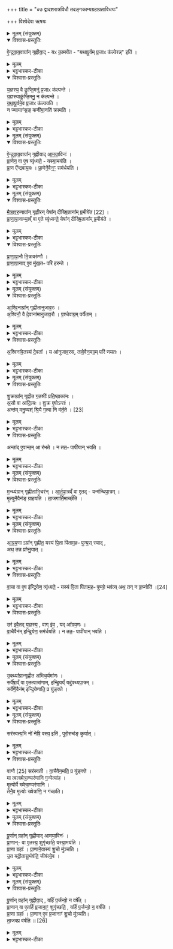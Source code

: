 +++
title = "०७ द्वादशरात्रविधौ तदङ्गकाम्यग्रहाग्रताविधयः"

+++
विश्वेदेवा ऋषयः
<details><summary>मूलम् (संयुक्तम्)</summary>

ऐ॒न्द्र॒वा॒य॒वाग्रा᳚न्गृह्णीया॒द्यᳵ का॒मये॑त यथापू॒र्वम्प्र॒जाᳵ क॑ल्पेर॒न्निति॑ य॒ज्ञस्य॒ वै कॢप्ति॒मनु॑ प्र॒जाᳵ क॑ल्पन्ते य॒ज्ञस्याकॢ॑प्ति॒मनु॒ न क॑ल्पन्ते यथापू॒र्वमे॒व प्र॒जाᳵ क॑ल्पयति॒ न ज्यायाꣳ॑स॒ङ्कनी॑या॒नति॑ क्रामति
</details>

<details open><summary>विश्वास-प्रस्तुतिः</summary>

ऐ॒न्द्र॒वा॒य॒वाग्रा᳚न् गृह्णीया॒द् - यᳵ का॒मये॑त - "यथापू॒र्वम् प्र॒जाᳵ क॑ल्पेरन्न्" इति॑ ।  
</details>

<details><summary>मूलम्</summary>

ऐ॒न्द्र॒वा॒य॒वाग्रा᳚न् गृह्णीया॒द् - यᳵ का॒मये॑त - "यथापू॒र्वम् प्र॒जाᳵ क॑ल्पेरन्न्" इति॑ ।  
</details>

<details><summary>भट्टभास्कर-टीका</summary>

1अतः परं द्वादशाहप्रकरणम् । एते काम्या ग्रहाग्रताविधयः । केचिन्नैमित्तिकाः बृहत्पृष्ठपक्षे नियमार्थाः । ऐन्द्रवायवाग्रानित्यादि ॥ ऐन्द्रवायवप्रथमान् गृह्णीयात्, सामर्थ्याद्ग्रहानिति गम्यते । वक्ष्यति च 'पूर्णान्ग्रहान्गृह्णीयात्' इति । यथापूर्वं पूर्वानतिवृत्त्या तेनैव क्रमेण कल्पेरन् नासामञ्जस्येन । पदार्थानतिवृत्त्याऽव्ययीभावः । यद्वा - सादृश्ये - यथा पूर्वाः प्रजाः पूर्वपुरुषसंबन्धिन्यः प्रवर्तन्ते एवं मम प्रवर्तन्तामिति विपर्ययस्याप्रसङ्गार्थं प्रसक्तस्य वा निवृत्त्यर्थम् । तेनेयं कामे निमित्ते वा ग्रहाग्रता ।
</details>

<details open><summary>विश्वास-प्रस्तुतिः</summary>

य॒ज्ञस्य॒ वै कॢप्ति॒मनु॑ प्र॒जाᳵ क॑ल्पन्ते ।  
य॒ज्ञस्याकॢ॑प्ति॒मनु॒ न क॑ल्पन्ते ।  
य॒था॒पू॒र्वमे॒व प्र॒जाᳵ क॑ल्पयति ।  
न ज्यायाꣳ॑स॒ङ् कनी॑या॒नति॑ क्रामति ।
</details>

<details><summary>मूलम्</summary>

य॒ज्ञस्य॒ वै कॢप्ति॒मनु॑ प्र॒जाᳵ क॑ल्पन्ते ।  
य॒ज्ञस्याकॢ॑प्ति॒मनु॒ न क॑ल्पन्ते ।  
य॒था॒पू॒र्वमे॒व प्र॒जाᳵ क॑ल्पयति ।  
न ज्यायाꣳ॑स॒ङ् कनी॑या॒नति॑ क्रामति ।
</details>

<details><summary>भट्टभास्कर-टीका</summary>

यज्ञस्येति । यज्ञस्य कॢप्तिः सम्यक्त्वं, तेन हेतुना प्रजाः कल्पन्ते सम्यग्वर्तन्ते, यज्ञाकॢप्त्या च न कल्पन्ते । 'तृतीयार्थे' इति हेतौ अनोः कर्मप्रवचनीयत्वम् । तस्मादैन्द्रवायवाग्रतया यथापूर्वं प्रजाः कल्पयति । ऐन्द्रवायवस्य ग्रहाणां प्रधानत्वात् तदग्रतया न किंचिदसामञ्जस्यमिति । तदेवाह - न ज्यायांसमिति ॥
</details>

<details><summary>मूलम् (संयुक्तम्)</summary>

ऐन्द्रवाय॒वाग्रा᳚न्गृह्णीयादामया॒विनᳶ॑ प्रा॒णेन॒ वा ए॒ष व्यृ॑ध्यते॒ यस्या॒मय॑ति प्रा॒ण ऐ॑न्द्रवाय॒वᳶ प्रा॒णेनै॒वैन॒ꣳ॒ सम॑र्धयति
</details>

<details open><summary>विश्वास-प्रस्तुतिः</summary>

ऐ॒न्द्र॒वा॒य॒वाग्रा᳚न् गृह्णीयाद् आ॒म॒या॒विनः॑ ।  
प्रा॒णेन॒ वा ए॒ष व्यृ॑ध्यते॒ - यस्या॒मय॑ति ।  
प्रा॒ण ऐ᳚न्द्रवाय॒वः । प्रा॒णेनै॒वैन॒ꣳ॒ सम॑र्धयति ।  
</details>

<details><summary>मूलम्</summary>

ऐ॒न्द्र॒वा॒य॒वाग्रा᳚न् गृह्णीयाद् आ॒म॒या॒विनः॑ ।  
प्रा॒णेन॒ वा ए॒ष व्यृ॑ध्यते॒ - यस्या॒मय॑ति ।  
प्रा॒ण ऐ᳚न्द्रवाय॒वः । प्रा॒णेनै॒वैन॒ꣳ॒ सम॑र्धयति ।  
</details>

<details><summary>भट्टभास्कर-टीका</summary>

2द्वितीयः पक्षोऽसामञ्जस्याभावोदाहरणप्रदर्शनार्थम् । आमयावी रोगवान् । 'बहुलं छन्दसि' इति विनिः, 'अन्येषामपि दृश्यते' इति दीर्घः ।
यस्यामयतीति । आमय इति शेषः । 'रुजार्थानाम्' इति कर्मणि षष्ठी । प्राणात्मन ऐन्द्रवायवस्य प्रधानत्वात् तदग्रतोग्रहणात् प्रथमत एव प्राणवन्तमेनं करोति ॥
</details>

<details><summary>मूलम् (संयुक्तम्)</summary>

मैत्रावरु॒णाग्रा᳚न्गृह्णीर॒न्येषा᳚न्दीख्षि॒ताना᳚म्प्र॒मीये॑त [22]  
प्रा॒णा॒पा॒नाभ्या॒व्ँवा ए॒ते व्यृ॑ध्यन्ते॒ येषा᳚न्दीख्षि॒ताना᳚म्प्र॒मीय॑ते प्राणापा॒नौ मि॒त्रावरु॑णौ प्राणापा॒नावे॒व मु॑ख॒तᳶ परि॑ हरन्त...
</details>

<details open><summary>विश्वास-प्रस्तुतिः</summary>

मै॒त्रा॒व॒रु॒णाग्रा᳚न् गृह्णीरन् येषा᳚न् दीख्षि॒ताना᳚म् प्र॒मीये॑त [22] ।  
प्रा॒णा॒पा॒नाभ्या॒व्ँ वा ए॒ते व्यृ॑ध्यन्ते॒ येषा᳚न् दीख्षि॒ताना᳚म् प्र॒मीय॑ते ।  
</details>

<details><summary>मूलम्</summary>

मै॒त्रा॒व॒रु॒णाग्रा᳚न् गृह्णीरन् येषा᳚न् दीख्षि॒ताना᳚म् प्र॒मीये॑त [22] ।  
प्रा॒णा॒पा॒नाभ्या॒व्ँ वा ए॒ते व्यृ॑ध्यन्ते॒ येषा᳚न् दीख्षि॒ताना᳚म् प्र॒मीय॑ते ।  
</details>

<details><summary>भट्टभास्कर-टीका</summary>

3मैत्रावरुणाग्रान् गृह्णीरन्निति ॥ सत्र एव, बहुवचनात् । येषां दीक्षितानां मध्ये कश्चित्प्रमीयेत एकस्य मरणेन सर्वे प्राणापानाभ्यां व्यृध्यन्ते ।
</details>

<details open><summary>विश्वास-प्रस्तुतिः</summary>

प्रा॒णा॒पा॒नौ मि॒त्रावरु॑णौ ।  
प्रा॒णा॒पा॒नाव् ए॒व मु॑ख॒तᳶ परि॑ हरन्ते ।  
</details>

<details><summary>मूलम्</summary>

प्रा॒णा॒पा॒नौ मि॒त्रावरु॑णौ ।  
प्रा॒णा॒पा॒नाव् ए॒व मु॑ख॒तᳶ परि॑ हरन्ते ।  
</details>

<details><summary>भट्टभास्कर-टीका</summary>

तस्मात्प्राणापानभूतयोर्मित्रावरुणयोः प्राथम्यात्प्राणापानावेव मुखतः परिहरन्ते, आरभ्य समादधते, न ताभ्यां विनियुज्यन्ते ॥
</details>

<details><summary>मूलम् (संयुक्तम्)</summary>

आश्वि॒नाग्रा᳚न्गृह्णीतानुजाव॒रो᳚ऽश्विनौ॒ वै दे॒वाना॑मानुजाव॒रौ प॒श्चेवाग्र॒म्पर्यैताम॒श्विना॑वे॒तस्य॑ दे॒वता॒ य आ॑नुजाव॒रस्तावे॒वैन॒मग्र॒म्परि॑ णयतश्...
</details>

<details open><summary>विश्वास-प्रस्तुतिः</summary>

आ॒श्वि॒नाग्रा᳚न् गृह्णीतानुजाव॒रः ।  
अ॒श्विनौ॒ वै दे॒वाना॑मानुजाव॒रौ । प॒श्चेवाग्र॒म् पर्यै॑ताम् ।  
</details>

<details><summary>मूलम्</summary>

आ॒श्वि॒नाग्रा᳚न् गृह्णीतानुजाव॒रः ।  
अ॒श्विनौ॒ वै दे॒वाना॑मानुजाव॒रौ । प॒श्चेवाग्र॒म् पर्यै॑ताम् ।  
</details>

<details><summary>भट्टभास्कर-टीका</summary>

4आश्विनाग्रानित्यादि ॥ आनुजावरः उत्तमस्सन् समानानामवरत्वेन पश्चाज्जातः आनुजावरः । सान्नाय्यानुजावरानुष्टुभादीना स्वार्थिकोऽण् । अश्विनौ हि देवानामानुजावरौ । पश्चाद्देवानां अग्रं श्रैष्ठ्यं पर्यैतां अभजताम् । 'पश्च पश्चा च छन्दसि' इति पश्चशब्दो निपात्यते ।
</details>

<details open><summary>विश्वास-प्रस्तुतिः</summary>

अ॒श्विना॑वे॒तस्य॑ दे॒वता᳚ । य आ॑नुजाव॒रस्, तावे॒वैन॒मग्र॒म् परि॑ णयतः ।  
</details>

<details><summary>मूलम्</summary>

अ॒श्विना॑वे॒तस्य॑ दे॒वता᳚ । य आ॑नुजाव॒रस्, तावे॒वैन॒मग्र॒म् परि॑ णयतः ।  
</details>

<details><summary>भट्टभास्कर-टीका</summary>

अश्विनावेतस्य देवतेत्यादि । गतम् ॥
</details>

<details><summary>मूलम् (संयुक्तम्)</summary>

शु॒क्राग्रा᳚न्गृह्णीत ग॒तश्रीः᳚ प्रति॒ष्ठाका॑मो॒ऽसौ वा आ॑दि॒त्यश्शु॒क्र ए॒षोऽन्तोऽन्त॑म्मनु॒ष्यः॑ [23]  
श्रि॒यै ग॒त्वा नि व॑र्त॒तेऽन्ता॑दे॒वान्त॒मा र॑भते॒ न तत॒ᳶ पापी॑यान्भवति
</details>

<details open><summary>विश्वास-प्रस्तुतिः</summary>

शु॒क्राग्रा᳚न् गृह्णीत ग॒तश्रीः᳚ प्रति॒ष्ठाका॑मः ।  
अ॒सौ वा आ॑दि॒त्यः । शु॒क्र ए॒षोऽन्तः॑ ।  
अन्त॑म् मनु॒ष्यश्॑ श्रि॒यै ग॒त्वा नि व॑र्त॒ते । [23]  
</details>

<details><summary>मूलम्</summary>

शु॒क्राग्रा᳚न् गृह्णीत ग॒तश्रीः᳚ प्रति॒ष्ठाका॑मः ।  
अ॒सौ वा आ॑दि॒त्यः । शु॒क्र ए॒षोऽन्तः॑ ।  
अन्त॑म् मनु॒ष्यश्॑ श्रि॒यै ग॒त्वा नि व॑र्त॒ते । [23]  
</details>

<details><summary>भट्टभास्कर-टीका</summary>

5शुकाग्रानित्यादि ॥ गता प्राप्ता श्रीर्येन स गतश्रीः । शुश्रुवान् ग्रामणी राजन्यः स प्रतिष्ठाकामः श्रियः स्थिरत्वं कामयमानः न ह्रसेदियम्, अपि तु प्रकर्षकाष्ठां गच्छेदिति । एषोन्त इति । एष आदित्यः श्रियः अन्तः प्रकर्षकाष्ठा । तत्कार्यत्वात्ताच्छब्द्यम् । तस्मात् अनया शुक्राग्रतया मनुष्यः श्रियः अन्तं प्रकर्षकाष्ठां गत्वा निवर्तते, तन्नियममत्र वर्तते । यद्वा - व्यावर्तयते मनु[ष्य] मात्रात् ।
</details>

<details open><summary>विश्वास-प्रस्तुतिः</summary>

अन्ता॑द् ए॒वान्त॒म् आ र॑भते । न तत॒ᳶ पापी॑यान् भवति ।  
</details>

<details><summary>मूलम्</summary>

अन्ता॑द् ए॒वान्त॒म् आ र॑भते । न तत॒ᳶ पापी॑यान् भवति ।  
</details>

<details><summary>भट्टभास्कर-टीका</summary>

तदेवाह - अन्तादिति । अन्तादेव आदित्यादेव पुनरप्यन्तं प्रकर्षकाष्ठामारभते । यद्वा - पूर्वप्रकर्षकाष्ठाया उपरि, पुनरपरां प्रकर्षकाष्ठामारभते । ततः परं पापीयान्न भवति, न ह्रसतीति यावत् । अथवा - गतश्रीर्दरिद्रः गता नष्टा श्रीरस्येति । स प्रतिष्ठाकामः । एपोन्त इति । एष ह्यादित्यः श्रियोन्तः अन्तकारीति पापहेतुः । तस्मात् श्रियः अन्तं दारिद्र्यकाष्ठामपि गत्वा स्थितोऽपि मनुष्यः अनया ग्रहाग्रतया ततो निवर्तते । कुत इत्याह - अन्तादेव ततो दारिद्र्यात् निवर्तते एव । हेतुमाह - अन्तमारभते इति । शुक्राग्रतया ह्यन्तकारिणामादित्यमारभते प्रथमतो गच्छति । तस्मात्ततः प्रभृति पापीयान् दरिद्रो न भवतीति ॥
</details>

<details><summary>मूलम् (संयुक्तम्)</summary>

म॒न्थ्य॑ग्रान्गृह्णीताभि॒चर॑न्नार्तपा॒त्रव्ँवा ए॒तद्यन्म॑न्थिपा॒त्रम्मृ॒त्युनै॒वैन॑ङ्ग्राहयति ता॒जगार्ति॒मार्च्छ॑ति
</details>

<details open><summary>विश्वास-प्रस्तुतिः</summary>

म॒न्थ्य॑ग्रान् गृह्णीताभि॒चर॑न् । आ॒र्त॒पा॒त्रव्ँ वा ए॒तद् - यन्म॑न्थिपा॒त्रम् ।  
मृ॒त्युनै॒वैन॑ङ् ग्राहयति । ता॒जगार्ति॒मार्च्छ॑ति ।  
</details>

<details><summary>मूलम्</summary>

म॒न्थ्य॑ग्रान् गृह्णीताभि॒चर॑न् । आ॒र्त॒पा॒त्रव्ँ वा ए॒तद् - यन्म॑न्थिपा॒त्रम् ।  
मृ॒त्युनै॒वैन॑ङ् ग्राहयति । ता॒जगार्ति॒मार्च्छ॑ति ।  
</details>

<details><summary>भट्टभास्कर-टीका</summary>

6मन्थ्यग्रानिति ॥ आर्तपात्रमिति । आर्तकारं पात्रं आर्तपात्रम् । पात्रमेवाभिचर्यमाणं मृत्युना ग्राहयति । मन्थ्यग्रतया स तदानीमेवार्तिं गच्छति, एतेन गच्छति अन्यः आर्तिकर्मा ॥
</details>

<details><summary>मूलम् (संयुक्तम्)</summary>

आ॒ग्र॒य॒णाग्रा᳚न्गृह्णीत॒ यस्य॑ पि॒ता पि॑ताम॒हᳶ पुण्य॒स्स्यादथ॒ तन्न प्रा᳚प्नु॒याद्वा॒चा वा ए॒ष इ॑न्द्रि॒येण॒ व्यृ॑ध्यते॒ यस्य॑ पि॒ता पि॑ताम॒हᳶ पुण्यः॑ [24]  
भव॒त्यथ॒ तन्न प्रा॒प्नोत्युर॑ इवै॒तद्य॒ज्ञस्य॒ वागि॑व॒ यदा᳚ग्रय॒णो वा॒चैवैन॑मिन्द्रि॒येण॒ सम॑र्धयति॒ न तत॒ᳶ पापी॑यान्भवति
</details>

<details open><summary>विश्वास-प्रस्तुतिः</summary>

आ॒ग्र॒य॒णा ऽग्रा᳚न् गृह्णीत॒ यस्य॑ पि॒ता पि॑ताम॒हᳶ पुण्य॒स् स्याद् ,  
अथ॒ तन्न प्रा᳚प्नु॒यात् ।  
</details>

<details><summary>मूलम्</summary>

आ॒ग्र॒य॒णा ऽग्रा᳚न् गृह्णीत॒ यस्य॑ पि॒ता पि॑ताम॒हᳶ पुण्य॒स् स्याद् ,  
अथ॒ तन्न प्रा᳚प्नु॒यात् ।  
</details>

<details><summary>भट्टभास्कर-टीका</summary>

7यस्य पितेत्यादि ॥ यस्य पिता पितामहश्च पुण्यस्स्यात् पुण्यतरो भवति । अथापि तत्पुण्यतरत्वं स्वयं यो न प्राप्नुयात् ऊन एव स्याद्विद्याधनादिभिः स आग्रयणाग्रान् गृह्णीतेति ।
</details>

<details open><summary>विश्वास-प्रस्तुतिः</summary>

वा॒चा वा ए॒ष इ॑न्द्रि॒येण॒ व्यृ॑ध्यते॒ - यस्य॑ पि॒ता पि॑ताम॒हᳶ  पुण्यो॒ भव॑त्य्
अथ॒ तन् न प्रा॒प्नोति॑ ।[24]  
</details>

<details><summary>मूलम्</summary>

वा॒चा वा ए॒ष इ॑न्द्रि॒येण॒ व्यृ॑ध्यते॒ - यस्य॑ पि॒ता पि॑ताम॒हᳶ  पुण्यो॒ भव॑त्य्
अथ॒ तन् न प्रा॒प्नोति॑ ।[24]  
</details>

<details><summary>भट्टभास्कर-टीका</summary>

वाचेत्यादि । वाचा इन्द्रियेण वीर्येण च एष व्यृद्ध्यते वियुज्यते । वाचा वीर्येण च वियुक्तः पुरुषः तथा भवति ।
</details>

<details open><summary>विश्वास-प्रस्तुतिः</summary>

उर॑ इवै॒तद् य॒ज्ञस्य॒ , वाग् इ॑व॒ , यद् आ᳚ग्रय॒णः ।  
वा॒चैवैन॑म् इन्द्रि॒येण॒ सम॑र्धयति । न तत॒ᳶ पापी॑यान् भवति ।  
</details>

<details><summary>मूलम्</summary>

उर॑ इवै॒तद् य॒ज्ञस्य॒ , वाग् इ॑व॒ , यद् आ᳚ग्रय॒णः ।  
वा॒चैवैन॑म् इन्द्रि॒येण॒ सम॑र्धयति । न तत॒ᳶ पापी॑यान् भवति ।  
</details>

<details><summary>भट्टभास्कर-टीका</summary>

उर इवेत्यादि । आग्रयणग्रहोप्युर इव वीर्यस्थानमिव यज्ञस्य वागिव, तद्ग्रहणानन्तरं वाचो विसर्गात् । तस्मादाग्रयणाग्रतया वागादिभिरेनं समर्धयति, ततः परं पापीयान्न भवति, तदैव पुण्यं प्राप्नोति वागिन्द्रियसंपत्त्या ॥
</details>

<details><summary>मूलम् (संयुक्तम्)</summary>

उ॒क्थ्या᳚ग्रान्गृह्णीताभिच॒र्यमा॑ण॒स्सर्वे॑षा॒व्ँवा ए॒तत्पात्रा॑णामिन्द्रि॒यय्ँयदु॑क्थ्यपा॒त्रꣳ सर्वे॑णै॒वैन॑मिन्द्रि॒येणाति॒ प्र यु॑ङ्क्ते॒
</details>

<details open><summary>विश्वास-प्रस्तुतिः</summary>

उ॒क्थ्या᳚ग्रान्गृह्णीत अभिच॒र्यमा॑णः ।  
सर्वे॑षा॒व्ँ वा ए॒तत्पात्रा॑णाम्, इन्द्रि॒यय्ँ यदु॑क्थ्यपा॒त्रम् ।  
सर्वे॑णै॒वैन॑म् इन्द्रि॒येणाति॒ प्र यु॑ङ्क्ते ।  
</details>

<details><summary>मूलम्</summary>

उ॒क्थ्या᳚ग्रान्गृह्णीत अभिच॒र्यमा॑णः ।  
सर्वे॑षा॒व्ँ वा ए॒तत्पात्रा॑णाम्, इन्द्रि॒यय्ँ यदु॑क्थ्यपा॒त्रम् ।  
सर्वे॑णै॒वैन॑म् इन्द्रि॒येणाति॒ प्र यु॑ङ्क्ते ।  
</details>

<details><summary>भट्टभास्कर-टीका</summary>

8सर्वेषामित्यादि ॥ सर्वेषां पात्राणां इन्द्रियं वीर्यं उक्थ्यपात्रं इन्द्रियसंबन्धात् । सर्वेण वीर्येण एनमभिचरितारमतिप्रयङ्क्ते अतिक्रम्य प्रयुङ्क्ते ॥
</details>

<details><summary>मूलम् (संयुक्तम्)</summary>

सर॑स्वत्य॒भि नो॑ नेषि॒ वस्य॒ इति॑ पुरो॒रुच॑ङ्कुर्या॒द्वाग्वै [25]  
सर॑स्वती वा॒चैवैन॒मति॒ प्र यु॑ङ्क्ते॒ मा त्वत्ख्षेत्रा॒ण्यर॑णानि ग॒न्मेत्या॑ह मृ॒त्योर्वै ख्षेत्रा॒ण्यर॑णानि॒ तेनै॒व मृ॒त्योः ख्षेत्रा॑णि॒ न ग॑च्छति
</details>

<details open><summary>विश्वास-प्रस्तुतिः</summary>

सर॑स्वत्य॒भि नो॑ नेषि॒
वस्य॒ इति॑ , पुरो॒रुच॑ङ् कुर्यात् ।  
</details>

<details><summary>मूलम्</summary>

सर॑स्वत्य॒भि नो॑ नेषि॒
वस्य॒ इति॑ , पुरो॒रुच॑ङ् कुर्यात् ।  
</details>

<details><summary>भट्टभास्कर-टीका</summary>

9पुरोरुचमिति ॥ पुरस्ताद्रोचयति ग्रहमिति पुरोरुक् । 'सरस्वत्यभि नः' इति पुरोरुचं कुर्यात् । नित्यो निवर्तते 'उपयामगृहीतः' इति ।
</details>

<details open><summary>विश्वास-प्रस्तुतिः</summary>

वाग्वै [25] सर॑स्वती । वा॒चैवैन॒मति॒ प्र यु॑ङ्क्ते ।  
मा त्वत्ख्षेत्रा॒ण्यर॑णानि ग॒न्मेत्या॑ह ।  
मृ॒त्योर्वै ख्षेत्रा॒ण्यर॑णानि ।  
तेनै॒व मृ॒त्योः ख्षेत्रा॑णि॒ न ग॑च्छति।  
</details>

<details><summary>मूलम्</summary>

वाग्वै [25] सर॑स्वती । वा॒चैवैन॒मति॒ प्र यु॑ङ्क्ते ।  
मा त्वत्ख्षेत्रा॒ण्यर॑णानि ग॒न्मेत्या॑ह ।  
मृ॒त्योर्वै ख्षेत्रा॒ण्यर॑णानि ।  
तेनै॒व मृ॒त्योः ख्षेत्रा॑णि॒ न ग॑च्छति।  
</details>

<details><summary>भट्टभास्कर-टीका</summary>

वाग्वा इत्यादि । तत्र निर्वचनं कृतम् । मन्त्रार्थस्तु - हे सरस्वति! अस्मानाभिमुख्येन वस्यः वरिष्ठं प्राणादिकं प्रापय । मा चास्मान् पस्फरीः हिंसीः । मा चास्मानागत्य पयसा हविषा च वर्धिता धाक्षीः । अपि तु सख्येनास्मान् जुषस्व वेश्या वेश्यतया अभिगम्यतया च । किं च - त्वत्प्रसादात् मृत्योः क्षेत्राणि क्षपणशीलानि अरणानि अरणीयानि क्षेत्राणि स्थानानि मा गन्मेति ॥
</details>

<details><summary>मूलम् (संयुक्तम्)</summary>

पू॒र्णान्ग्रहा᳚न्गृह्णीयादामया॒विनᳶ॑ प्रा॒णान्वा ए॒तस्य॒ शुगृ॑च्छति॒ यस्या॒मय॑ति प्रा॒णा ग्रहाः᳚ प्रा॒णाने॒वास्य॑ शु॒चो मु॑ञ्चत्यु॒त यदी॒तासु॒र्भव॑ति॒ जीव॑त्ये॒व
</details>

<details open><summary>विश्वास-प्रस्तुतिः</summary>

पू॒र्णान् ग्रहा᳚न् गृह्णीयाद् आमया॒विनः॑ ।  
प्रा॒णान्- वा ए॒तस्य॒ शुगृ॑च्छति॒ यस्या॒मय॑ति ।  
प्रा॒णा ग्रहाः᳚ । प्रा॒णाने॒वास्य॑ शु॒चो मु॑ञ्चति ।  
उ॒त यदी॒तासु॒र्भव॑ति॒ जीव॑त्ये॒व ।  
</details>

<details><summary>मूलम्</summary>

पू॒र्णान् ग्रहा᳚न् गृह्णीयाद् आमया॒विनः॑ ।  
प्रा॒णान्- वा ए॒तस्य॒ शुगृ॑च्छति॒ यस्या॒मय॑ति ।  
प्रा॒णा ग्रहाः᳚ । प्रा॒णाने॒वास्य॑ शु॒चो मु॑ञ्चति ।  
उ॒त यदी॒तासु॒र्भव॑ति॒ जीव॑त्ये॒व ।  
</details>

<details><summary>भट्टभास्कर-टीका</summary>

10पूर्णानित्यादि ॥ शुक् शोकः । यदा प्राणान् शुक् प्राप्नोति तदा परुषस्य आमयत्यामयः । कर्मणि षष्ठी । तत्र प्राणात्मकानां ग्रहाणां पूर्णतया शोकाभावादामयाभावः । ततश्च गतासुरपि जीवत्येव । 'वा दान्तशान्तपूर्ण' इति णान्तो निपात्यते ॥
</details>

<details><summary>मूलम् (संयुक्तम्)</summary>

पू॒र्णान्ग्रहा᳚न्गृह्णीया॒द्यर्हि॑ प॒र्जन्यो॒ न वर्षे᳚त्प्रा॒णान्वा ए॒तर्हि॑ प्र॒जाना॒ꣳ॒ शुगृ॑च्छति॒ यर्हि॑ प॒र्जन्यो॒ न॒ वर्ष॑ति प्रा॒णा ग्रहाः᳚ प्रा॒णाने॒व प्र॒जानाꣳ॑ शु॒चो मु॑ञ्चति ता॒जक्प्र व॑र्षति ॥ [26]  
</details>

<details open><summary>विश्वास-प्रस्तुतिः</summary>

पू॒र्णान् ग्रहा᳚न् गृह्णीया॒द् , यर्हि॑ प॒र्जन्यो॒ न वर्षे᳚त् ।  
प्रा॒णान् वा ए॒तर्हि॑ प्र॒जाना॒ꣳ॒ शुगृ॑च्छति॒ , यर्हि॑ प॒र्जन्यो॒ न॒ वर्ष॑ति ।  
प्रा॒णा ग्रहाः᳚ । प्रा॒णान् ए॒व प्र॒जानाꣳ॑ शु॒चो मु॑ञ्चति।  
ता॒जक्प्र व॑र्षति ॥ [26]  
</details>

<details><summary>मूलम्</summary>

पू॒र्णान् ग्रहा᳚न् गृह्णीया॒द् , यर्हि॑ प॒र्जन्यो॒ न वर्षे᳚त् ।  
प्रा॒णान् वा ए॒तर्हि॑ प्र॒जाना॒ꣳ॒ शुगृ॑च्छति॒ , यर्हि॑ प॒र्जन्यो॒ न॒ वर्ष॑ति ।  
प्रा॒णा ग्रहाः᳚ । प्रा॒णान् ए॒व प्र॒जानाꣳ॑ शु॒चो मु॑ञ्चति।  
ता॒जक्प्र व॑र्षति ॥ [26]  
</details>

<details><summary>भट्टभास्कर-टीका</summary>

11यर्हि पर्जन्य इत्यादि ॥ पूर्ववत् । अनद्यतनेर्हिल्प्रत्ययः । वर्षाभावेन प्रजानां प्राणान् शुगृच्छति । तत्र प्राणात्मकानां ग्रहाणां पूर्णतया जनानां प्राणान् शुचो मुञ्चन्ति, प्रकर्षेण वर्षति पर्जन्यः । एवं द्वादशाह एव ग्रहाग्रता विहिता । अन्ये आहुः - खादिरादिवत्पात्रेषु यत्र ग्रहणं तत्र वाक्येन ग्रहाग्रता गच्छति इति ज्योतिष्टोम एव विधीयते । उत्तरानुवाकप्रभृति द्वादशाह एवेति ॥


इति सप्तमे द्वितीये सप्तमोनुवाकः ॥
</details>
